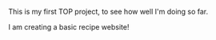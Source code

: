 This is my first TOP project, to see how well I'm doing so far.

I am creating a basic recipe website!